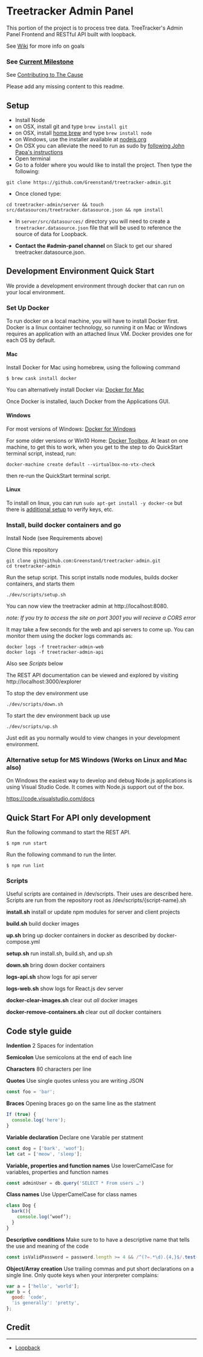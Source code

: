 # Treetracker Admin Panel

This portion of the project is to process tree data. TreeTracker's Admin Panel Frontend and RESTful API built with loopback.

See [Wiki](https://github.com/Greenstand/treetracker-admin-api/wiki) for more info on goals

### See [Current Milestone](https://github.com/Greenstand/treetracker-admin/issues?q=is%3Aopen+is%3Aissue+milestone%3A1.1.0)

See [Contributing to The Cause](https://github.com/Greenstand/Development-Overview#contributing-to-the-cause)

Please add any missing content to this readme.

## Setup

- Install Node
- on OSX, install git and type `brew install git`
- on OSX, install [home brew](http://brew.sh/) and type `brew install node`
- on Windows, use the installer available at [nodejs.org](http://nodejs.org/)
- On OSX you can alleviate the need to run as sudo by [following John Papa's instructions](http://jpapa.me/nomoresudo)
- Open terminal
- Go to a folder where you would like to install the project. Then type the following:
```
git clone https://github.com/Greenstand/treetracker-admin.git
```
- Once cloned type:
```
cd treetracker-admin/server && touch src/datasources/treetracker.datasource.json && npm install
```

- In `server/src/datasources/` directory you will need to create a `treetracker.datasource.json` file that will be used to reference the source of data for Loopback.

- **Contact the #admin-panel channel** on Slack to get our shared treetracker.datasource.json.


## Development Environment Quick Start

We provide a development environment through docker that can run on your local environment.

### Set Up Docker
To run docker on a local machine, you will have to install Docker first. Docker is a linux container technology, so running it on Mac or Windows requires an application with an attached linux VM. Docker provides one for each OS by default.

#### Mac
Install Docker for Mac using homebrew, using the following command

```
$ brew cask install docker
```

You can alternatively install Docker via:  [Docker for Mac](https://docs.docker.com/docker-for-mac/install/)

Once Docker is installed, lauch Docker from the Applications GUI.

#### Windows

For most versions of Windows: [Docker for Windows](https://docs.docker.com/docker-for-windows/install/)

For some older versions or Win10 Home: [Docker Toolbox](https://docs.docker.com/toolbox/toolbox_install_windows/). At least on one machine, to get this to work, when you get to the step to do QuickStart terminal script, instead, run:

```
docker-machine create default --virtualbox-no-vtx-check
```
then re-run the QuickStart terminal script.

#### Linux

To install on linux, you can run `sudo apt-get install -y docker-ce` but there is [additional setup](https://docs.docker.com/install/linux/docker-ce/ubuntu/#set-up-the-repository) to verify keys, etc.


### Install, build docker containers and go

Install Node (see Requirements above)

Clone this repository

```
git clone git@github.com:Greenstand/treetracker-admin.git
cd treetracker-admin
```

Run the setup script.  This script installs node modules, builds docker containers, and starts them
```
./dev/scripts/setup.sh
```

You can now view the treetracker admin at http://localhost:8080.

*note: If you try to access the site on port 3001 you will recieve a CORS error*

It may take a few seconds for the web and api servers to come up.  You can monitor them using the docker logs commands as:

```
docker logs -f treetracker-admin-web
docker logs -f treetracker-admin-api
```

Also see *Scripts* below

The REST API documentation can be viewed and explored by visiting http://localhost:3000/explorer


To stop the dev environment use

```
./dev/scripts/down.sh
```

To start the dev environment back up use

```
./dev/scripts/up.sh
```


Just edit as you normally would to view changes in your development environment.


### Alternative setup for MS Windows (Works on Linux and Mac also)
On Windows the easiest way to develop and debug Node.js applications is using Visual Studio Code.
It comes with Node.js support out of the box.

https://code.visualstudio.com/docs

## Quick Start For API only development

Run the following command to start the REST API.

```
$ npm run start
```

Run the following command to run the linter.

```
$ npm run lint
```

### Scripts

Useful scripts are contained in /dev/scripts. Their uses are described here. Scripts are run from the repository root as /dev/scripts/{script-name}.sh

**install.sh** install or update npm modules for server and client projects

**build.sh** build docker images

**up.sh** bring up docker containers in docker as described by docker-compose.yml

**setup.sh** run install.sh, build.sh, and up.sh

**down.sh** bring down docker containers

**logs-api.sh** show logs for api server

**logs-web.sh** show logs for React.js dev server

**docker-clear-images.sh** clear out *all* docker images

**docker-remove-containers.sh** clear out *all* docker containers


## Code style guide

**Indention** 2 Spaces for indentation

**Semicolon** Use semicolons at the end of each line

**Characters** 80 characters per line

**Quotes** Use single quotes unless you are writing JSON

```js
const foo = 'bar';
```

**Braces** Opening braces go on the same line as the statment

```js
If (true) {
  console.log('here');
}
```

**Variable declaration** Declare one Varable per statment

```js
const dog = ['bark', 'woof'];
let cat = ['meow', 'sleep'];
```

**Variable, properties and function names** Use lowerCamelCase for variables, properties and function names

```js
const adminUser = db.query('SELECT * From users …')
```

**Class names** Use UpperCamelCase for class names

```js
class Dog {
  bark(){
    console.log(‘woof’);
  }
}
```

**Descriptive conditions** Make sure to to have a descriptive name that tells the use and meaning of the code

```js
const isValidPassword = password.length >= 4 && /^(?=.*\d).{4,}$/.test(password);
```

**Object/Array creation** Use trailing commas and put short declarations on a single line. Only quote keys when your interpreter complains:

```js
var a = ['hello', 'world'];
var b = {
  good: 'code',
  'is generally': 'pretty',
};
```

## Credit
-----------
- [Loopback](https://loopback.io/doc/en/lb3/index.html)

